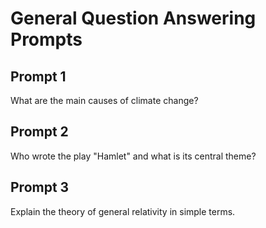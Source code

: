 # General Question Answering Prompts

## Prompt 1
What are the main causes of climate change?

## Prompt 2
Who wrote the play "Hamlet" and what is its central theme?

## Prompt 3
Explain the theory of general relativity in simple terms.
